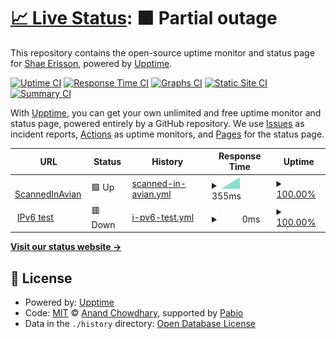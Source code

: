 # [📈 Live Status](https://shapr.github.io/upptime): <!--live status--> **🟧 Partial outage**

This repository contains the open-source uptime monitor and status page for [Shae Erisson](http://www.scannedinavian.com), powered by [Upptime](https://github.com/upptime/upptime).

[![Uptime CI](https://github.com/shapr/upptime/workflows/Uptime%20CI/badge.svg)](https://github.com/shapr/upptime/actions?query=workflow%3A%22Uptime+CI%22)
[![Response Time CI](https://github.com/shapr/upptime/workflows/Response%20Time%20CI/badge.svg)](https://github.com/shapr/upptime/actions?query=workflow%3A%22Response+Time+CI%22)
[![Graphs CI](https://github.com/shapr/upptime/workflows/Graphs%20CI/badge.svg)](https://github.com/shapr/upptime/actions?query=workflow%3A%22Graphs+CI%22)
[![Static Site CI](https://github.com/shapr/upptime/workflows/Static%20Site%20CI/badge.svg)](https://github.com/shapr/upptime/actions?query=workflow%3A%22Static+Site+CI%22)
[![Summary CI](https://github.com/shapr/upptime/workflows/Summary%20CI/badge.svg)](https://github.com/shapr/upptime/actions?query=workflow%3A%22Summary+CI%22)

With [Upptime](https://upptime.js.org), you can get your own unlimited and free uptime monitor and status page, powered entirely by a GitHub repository. We use [Issues](https://github.com/shapr/upptime/issues) as incident reports, [Actions](https://github.com/shapr/upptime/actions) as uptime monitors, and [Pages](https://shapr.github.io/upptime) for the status page.

<!--start: status pages-->
<!-- This summary is generated by Upptime (https://github.com/upptime/upptime) -->
<!-- Do not edit this manually, your changes will be overwritten -->
<!-- prettier-ignore -->
| URL | Status | History | Response Time | Uptime |
| --- | ------ | ------- | ------------- | ------ |
| <img alt="" src="https://icons.duckduckgo.com/ip3/www.scannedinavian.com.ico" height="13"> [ScannedInAvian](https://www.scannedinavian.com) | 🟩 Up | [scanned-in-avian.yml](https://github.com/shapr/upptime/commits/HEAD/history/scanned-in-avian.yml) | <details><summary><img alt="Response time graph" src="./graphs/scanned-in-avian/response-time-week.png" height="20"> 355ms</summary><br><a href="https://shapr.github.io/upptime/history/scanned-in-avian"><img alt="Response time 355" src="https://img.shields.io/endpoint?url=https%3A%2F%2Fraw.githubusercontent.com%2Fshapr%2Fupptime%2FHEAD%2Fapi%2Fscanned-in-avian%2Fresponse-time.json"></a><br><a href="https://shapr.github.io/upptime/history/scanned-in-avian"><img alt="24-hour response time 355" src="https://img.shields.io/endpoint?url=https%3A%2F%2Fraw.githubusercontent.com%2Fshapr%2Fupptime%2FHEAD%2Fapi%2Fscanned-in-avian%2Fresponse-time-day.json"></a><br><a href="https://shapr.github.io/upptime/history/scanned-in-avian"><img alt="7-day response time 355" src="https://img.shields.io/endpoint?url=https%3A%2F%2Fraw.githubusercontent.com%2Fshapr%2Fupptime%2FHEAD%2Fapi%2Fscanned-in-avian%2Fresponse-time-week.json"></a><br><a href="https://shapr.github.io/upptime/history/scanned-in-avian"><img alt="30-day response time 355" src="https://img.shields.io/endpoint?url=https%3A%2F%2Fraw.githubusercontent.com%2Fshapr%2Fupptime%2FHEAD%2Fapi%2Fscanned-in-avian%2Fresponse-time-month.json"></a><br><a href="https://shapr.github.io/upptime/history/scanned-in-avian"><img alt="1-year response time 355" src="https://img.shields.io/endpoint?url=https%3A%2F%2Fraw.githubusercontent.com%2Fshapr%2Fupptime%2FHEAD%2Fapi%2Fscanned-in-avian%2Fresponse-time-year.json"></a></details> | <details><summary><a href="https://shapr.github.io/upptime/history/scanned-in-avian">100.00%</a></summary><a href="https://shapr.github.io/upptime/history/scanned-in-avian"><img alt="All-time uptime 100.00%" src="https://img.shields.io/endpoint?url=https%3A%2F%2Fraw.githubusercontent.com%2Fshapr%2Fupptime%2FHEAD%2Fapi%2Fscanned-in-avian%2Fuptime.json"></a><br><a href="https://shapr.github.io/upptime/history/scanned-in-avian"><img alt="24-hour uptime 100.00%" src="https://img.shields.io/endpoint?url=https%3A%2F%2Fraw.githubusercontent.com%2Fshapr%2Fupptime%2FHEAD%2Fapi%2Fscanned-in-avian%2Fuptime-day.json"></a><br><a href="https://shapr.github.io/upptime/history/scanned-in-avian"><img alt="7-day uptime 100.00%" src="https://img.shields.io/endpoint?url=https%3A%2F%2Fraw.githubusercontent.com%2Fshapr%2Fupptime%2FHEAD%2Fapi%2Fscanned-in-avian%2Fuptime-week.json"></a><br><a href="https://shapr.github.io/upptime/history/scanned-in-avian"><img alt="30-day uptime 100.00%" src="https://img.shields.io/endpoint?url=https%3A%2F%2Fraw.githubusercontent.com%2Fshapr%2Fupptime%2FHEAD%2Fapi%2Fscanned-in-avian%2Fuptime-month.json"></a><br><a href="https://shapr.github.io/upptime/history/scanned-in-avian"><img alt="1-year uptime 100.00%" src="https://img.shields.io/endpoint?url=https%3A%2F%2Fraw.githubusercontent.com%2Fshapr%2Fupptime%2FHEAD%2Fapi%2Fscanned-in-avian%2Fuptime-year.json"></a></details>
| <img alt="" src="https://icons.duckduckgo.com/ip3/null.ico" height="13"> [IPv6 test](whiro.scannedinavian.com) | 🟥 Down | [i-pv6-test.yml](https://github.com/shapr/upptime/commits/HEAD/history/i-pv6-test.yml) | <details><summary><img alt="Response time graph" src="./graphs/i-pv6-test/response-time-week.png" height="20"> 0ms</summary><br><a href="https://shapr.github.io/upptime/history/i-pv6-test"><img alt="Response time 0" src="https://img.shields.io/endpoint?url=https%3A%2F%2Fraw.githubusercontent.com%2Fshapr%2Fupptime%2FHEAD%2Fapi%2Fi-pv6-test%2Fresponse-time.json"></a><br><a href="https://shapr.github.io/upptime/history/i-pv6-test"><img alt="24-hour response time 0" src="https://img.shields.io/endpoint?url=https%3A%2F%2Fraw.githubusercontent.com%2Fshapr%2Fupptime%2FHEAD%2Fapi%2Fi-pv6-test%2Fresponse-time-day.json"></a><br><a href="https://shapr.github.io/upptime/history/i-pv6-test"><img alt="7-day response time 0" src="https://img.shields.io/endpoint?url=https%3A%2F%2Fraw.githubusercontent.com%2Fshapr%2Fupptime%2FHEAD%2Fapi%2Fi-pv6-test%2Fresponse-time-week.json"></a><br><a href="https://shapr.github.io/upptime/history/i-pv6-test"><img alt="30-day response time 0" src="https://img.shields.io/endpoint?url=https%3A%2F%2Fraw.githubusercontent.com%2Fshapr%2Fupptime%2FHEAD%2Fapi%2Fi-pv6-test%2Fresponse-time-month.json"></a><br><a href="https://shapr.github.io/upptime/history/i-pv6-test"><img alt="1-year response time 0" src="https://img.shields.io/endpoint?url=https%3A%2F%2Fraw.githubusercontent.com%2Fshapr%2Fupptime%2FHEAD%2Fapi%2Fi-pv6-test%2Fresponse-time-year.json"></a></details> | <details><summary><a href="https://shapr.github.io/upptime/history/i-pv6-test">100.00%</a></summary><a href="https://shapr.github.io/upptime/history/i-pv6-test"><img alt="All-time uptime 100.00%" src="https://img.shields.io/endpoint?url=https%3A%2F%2Fraw.githubusercontent.com%2Fshapr%2Fupptime%2FHEAD%2Fapi%2Fi-pv6-test%2Fuptime.json"></a><br><a href="https://shapr.github.io/upptime/history/i-pv6-test"><img alt="24-hour uptime 100.00%" src="https://img.shields.io/endpoint?url=https%3A%2F%2Fraw.githubusercontent.com%2Fshapr%2Fupptime%2FHEAD%2Fapi%2Fi-pv6-test%2Fuptime-day.json"></a><br><a href="https://shapr.github.io/upptime/history/i-pv6-test"><img alt="7-day uptime 100.00%" src="https://img.shields.io/endpoint?url=https%3A%2F%2Fraw.githubusercontent.com%2Fshapr%2Fupptime%2FHEAD%2Fapi%2Fi-pv6-test%2Fuptime-week.json"></a><br><a href="https://shapr.github.io/upptime/history/i-pv6-test"><img alt="30-day uptime 100.00%" src="https://img.shields.io/endpoint?url=https%3A%2F%2Fraw.githubusercontent.com%2Fshapr%2Fupptime%2FHEAD%2Fapi%2Fi-pv6-test%2Fuptime-month.json"></a><br><a href="https://shapr.github.io/upptime/history/i-pv6-test"><img alt="1-year uptime 100.00%" src="https://img.shields.io/endpoint?url=https%3A%2F%2Fraw.githubusercontent.com%2Fshapr%2Fupptime%2FHEAD%2Fapi%2Fi-pv6-test%2Fuptime-year.json"></a></details>

<!--end: status pages-->

[**Visit our status website →**](https://shapr.github.io/upptime)

## 📄 License

- Powered by: [Upptime](https://github.com/upptime/upptime)
- Code: [MIT](./LICENSE) © [Anand Chowdhary](https://anandchowdhary.com), supported by [Pabio](https://pabio.com)
- Data in the `./history` directory: [Open Database License](https://opendatacommons.org/licenses/odbl/1-0/)
